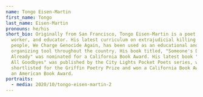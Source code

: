 ```yaml
---
name: Tongo Eisen-Martin
first_name: Tongo
last_name: Eisen-Martin
pronouns: he/his
short_bio: Originally from San Francisco, Tongo Eisen-Martin is a poet, movement
  worker, and educator. His latest curriculum on extrajudicial killing of Black
  people, We Charge Genocide Again, has been used as an educational and
  organizing tool throughout the country. His book titled, "Someone's Dead
  Already" was nominated for a California Book Award. His latest book "Heaven Is
  All Goodbyes" was published by the City Lights Pocket Poets series, was
  shortlisted for the Griffin Poetry Prize and won a California Book Award and
  an American Book Award.
portraits:
  - media: 2020/10/tongo-eisen-martin-2
---
```

